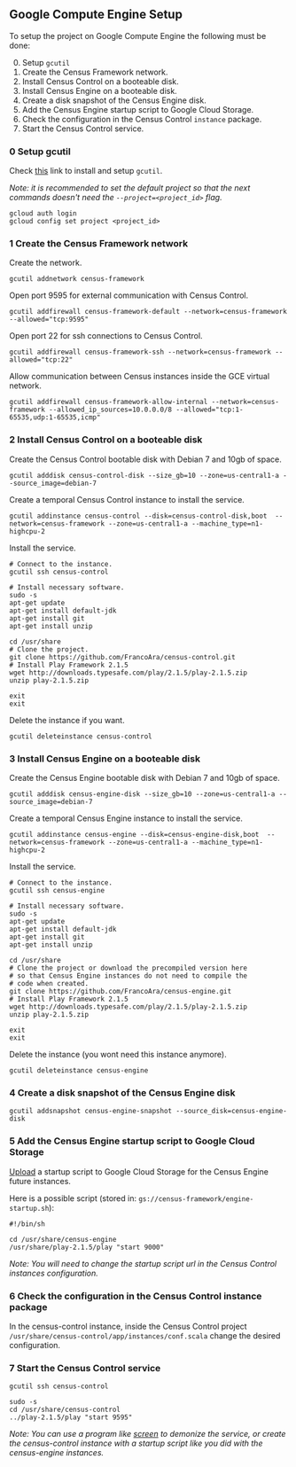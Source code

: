 Google Compute Engine Setup
---------------------------

To setup the project on Google Compute Engine the following must be done:

0. Setup `gcutil`
1. Create the Census Framework network.
2. Install Census Control on a booteable disk.
3. Install Census Engine on a booteable disk.
4. Create a disk snapshot of the Census Engine disk.
5. Add the Census Engine startup script to Google Cloud Storage.
6. Check the configuration in the Census Control `instance` package.
7. Start the Census Control service.

### 0 Setup gcutil

Check [this](https://developers.google.com/compute/docs/gcutil/) link to install and setup `gcutil`.

_Note: it is recommended to set the default project so that the next commands doesn't need the `--project=<project_id>` flag._

```
gcloud auth login
gcloud config set project <project_id>
```

### 1 Create the Census Framework network

Create the network.
```
gcutil addnetwork census-framework
```
Open port 9595 for external communication with Census Control.
```
gcutil addfirewall census-framework-default --network=census-framework --allowed="tcp:9595"
```
Open port 22 for ssh connections to Census Control.
```
gcutil addfirewall census-framework-ssh --network=census-framework --allowed="tcp:22"
```
Allow communication between Census instances inside the GCE virtual network.
```
gcutil addfirewall census-framework-allow-internal --network=census-framework --allowed_ip_sources=10.0.0.0/8 --allowed="tcp:1-65535,udp:1-65535,icmp"
```

### 2 Install Census Control on a booteable disk

Create the Census Control bootable disk with Debian 7 and 10gb of space.
```
gcutil adddisk census-control-disk --size_gb=10 --zone=us-central1-a --source_image=debian-7
```
Create a temporal Census Control instance to install the service.
```
gcutil addinstance census-control --disk=census-control-disk,boot  --network=census-framework --zone=us-central1-a --machine_type=n1-highcpu-2
```
Install the service.
```
# Connect to the instance.
gcutil ssh census-control

# Install necessary software.
sudo -s
apt-get update
apt-get install default-jdk
apt-get install git
apt-get install unzip

cd /usr/share
# Clone the project.
git clone https://github.com/FrancoAra/census-control.git
# Install Play Framework 2.1.5
wget http://downloads.typesafe.com/play/2.1.5/play-2.1.5.zip
unzip play-2.1.5.zip

exit
exit
```
Delete the instance if you want.
```
gcutil deleteinstance census-control
```

### 3 Install Census Engine on a booteable disk

Create the Census Engine bootable disk with Debian 7 and 10gb of space.
```
gcutil adddisk census-engine-disk --size_gb=10 --zone=us-central1-a --source_image=debian-7
```
Create a temporal Census Engine instance to install the service.
```
gcutil addinstance census-engine --disk=census-engine-disk,boot  --network=census-framework --zone=us-central1-a --machine_type=n1-highcpu-2
```
Install the service.
```
# Connect to the instance.
gcutil ssh census-engine

# Install necessary software.
sudo -s
apt-get update
apt-get install default-jdk
apt-get install git
apt-get install unzip

cd /usr/share
# Clone the project or download the precompiled version here
# so that Census Engine instances do not need to compile the
# code when created.
git clone https://github.com/FrancoAra/census-engine.git
# Install Play Framework 2.1.5
wget http://downloads.typesafe.com/play/2.1.5/play-2.1.5.zip
unzip play-2.1.5.zip

exit
exit
```
Delete the instance (you wont need this instance anymore).
```
gcutil deleteinstance census-engine
```

### 4 Create a disk snapshot of the Census Engine disk

```
gcutil addsnapshot census-engine-snapshot --source_disk=census-engine-disk
```

### 5 Add the Census Engine startup script to Google Cloud Storage

[Upload](https://developers.google.com/storage/docs/json_api/v1/how-tos/upload) a startup script to Google Cloud Storage for the Census Engine future instances.

Here is a possible script (stored in: `gs://census-framework/engine-startup.sh`):
```
#!/bin/sh

cd /usr/share/census-engine
/usr/share/play-2.1.5/play "start 9000"
```

_Note: You will need to change the startup script url in the Census Control instances configuration._

### 6 Check the configuration in the Census Control instance package

In the census-control instance, inside the Census Control project `/usr/share/census-control/app/instances/conf.scala` change the desired configuration.

### 7 Start the Census Control service

```
gcutil ssh census-control

sudo -s
cd /usr/share/census-control
../play-2.1.5/play "start 9595"
```

_Note: You can use a program like [screen](http://www.gnu.org/software/screen/) to demonize the service, or create the census-control instance with a startup script like you did with the census-engine instances._
